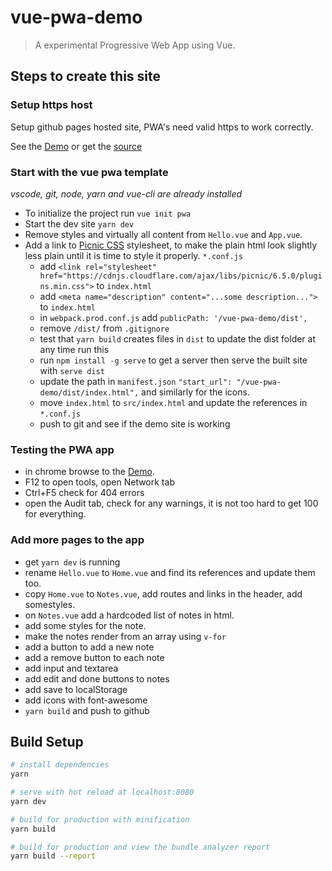 # vue-pwa-demo

> A experimental Progressive Web App using Vue.

## Steps to create this site

### Setup https host
Setup github pages hosted site, PWA's need valid https to work correctly.

See the [Demo](https://areve.github.io/vue-pwa-demo/dist/index.html) or get the [source](https://github.com/areve/vue-pwa-demo) 

### Start with the vue pwa template

*vscode, git, node, yarn and vue-cli are already installed*

* To initialize the project run `vue init pwa`
* Start the dev site `yarn dev`
* Remove styles and virtually all content from `Hello.vue` and `App.vue`.
* Add a link to [Picnic CSS](https://picnicss.com/) stylesheet, to make the plain html look slightly less plain until it is time to style it properly.
`*.conf.js`
  * add `<link rel="stylesheet" href="https://cdnjs.cloudflare.com/ajax/libs/picnic/6.5.0/plugins.min.css">` to `index.html`
  * add `<meta name="description" content="...some description...">` to `index.html`
  * in `webpack.prod.conf.js` add `publicPath: '/vue-pwa-demo/dist',`
  * remove `/dist/` from `.gitignore`
  * test that `yarn build` creates files in `dist` to update the dist folder at any time run this
  * run `npm install -g serve` to get a server then serve the built site with `serve dist`
  * update the path in `manifest.json`  `"start_url": "/vue-pwa-demo/dist/index.html",` and similarly for the icons.
  * move `index.html` to `src/index.html` and update the references in `*.conf.js`
  * push to git and see if the demo site is working

### Testing the PWA app

* in chrome browse to the [Demo](https://areve.github.io/vue-pwa-demo/dist/index.html).
* F12 to open tools, open Network tab
* Ctrl+F5 check for 404 errors
* open the Audit tab, check for any warnings, it is not too hard to get 100 for everything.

### Add more pages to the app

* get `yarn dev` is running
* rename `Hello.vue` to `Home.vue` and find its references and update them too.
* copy `Home.vue` to `Notes.vue`, add routes and links in the header, add somestyles.
* on `Notes.vue` add a hardcoded list of notes in html.
* add some styles for the note.
* make the notes render from an array using `v-for`
* add a button to add a new note
* add a remove button to each note
* add input and textarea
* add edit and done buttons to notes
* add save to localStorage
* add icons with font-awesome
* `yarn build` and push to github

## Build Setup

``` bash
# install dependencies
yarn

# serve with hot reload at localhost:8080
yarn dev

# build for production with minification
yarn build

# build for production and view the bundle analyzer report
yarn build --report
```

